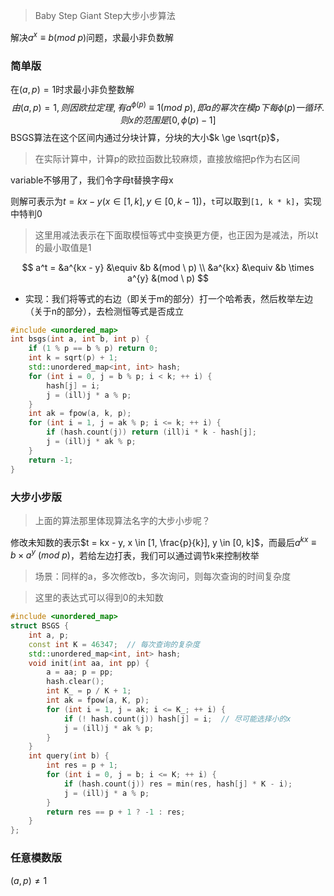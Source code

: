 > Baby Step Giant Step大步小步算法

解决$a^x \equiv b(mod \ p)$问题，求最小非负数解

### 简单版

在$(a, p) = 1$时求最小非负整数解
$$
由(a, p) = 1, 则因欧拉定理, 有a^{\phi(p)} \equiv 1(mod \ p), 即a的幂次在模p下每\phi(p)一循环. 则x的范围是[0, \phi(p) - 1]
$$
BSGS算法在这个区间内通过分块计算，分块的大小$k \ge \sqrt{p}$，

> 在实际计算中，计算p的欧拉函数比较麻烦，直接放缩把p作为右区间

variable不够用了，我们令字母t替换字母x

则解可表示为$t = kx - y(x \in [1, k], y \in[0, k - 1])$，`t`可以取到`[1, k * k]`，实现中特判0

> 这里用减法表示在下面取模恒等式中变换更方便，也正因为是减法，所以t的最小取值是1

$$
a^t = &a^{kx - y} &\equiv &b              &(mod \ p) \\ 
      &a^{kx}     &\equiv &b \times a^{y} &(mod \ p)
$$

+ 实现：我们将等式的右边（即关于m的部分）打一个哈希表，然后枚举左边（关于n的部分），去检测恒等式是否成立

```c++
#include <unordered_map>
int bsgs(int a, int b, int p) {
    if (1 % p == b % p) return 0;
    int k = sqrt(p) + 1;
    std::unordered_map<int, int> hash;
    for (int i = 0, j = b % p; i < k; ++ i) {
        hash[j] = i;
        j = (ill)j * a % p;
    }
    int ak = fpow(a, k, p);
    for (int i = 1, j = ak % p; i <= k; ++ i) {
        if (hash.count(j)) return (ill)i * k - hash[j];
        j = (ill)j * ak % p;
    }
    return -1;
}
```

### 大步小步版

> 上面的算法那里体现算法名字的大步小步呢？

修改未知数的表示$t = kx - y, x \in [1, \frac{p}{k}], y \in [0, k]$，而最后$a^{kx} \equiv b \times a^y \ (mod \ p)$，若给左边打表，我们可以通过调节k来控制枚举

> 场景：同样的a，多次修改b，多次询问，则每次查询的时间复杂度

> 这里的表达式可以得到0的未知数

```c++
#include <unordered_map>
struct BSGS {
    int a, p;
    const int K = 46347;  // 每次查询的复杂度
    std::unordered_map<int, int> hash;
    void init(int aa, int pp) {
        a = aa; p = pp;
        hash.clear();
        int K_ = p / K + 1;
        int ak = fpow(a, K, p);
        for (int i = 1, j = ak; i <= K_; ++ i) {
            if (! hash.count(j)) hash[j] = i;  // 尽可能选择小的x
            j = (ill)j * ak % p;
        }
    }
    int query(int b) {
        int res = p + 1;
        for (int i = 0, j = b; i <= K; ++ i) {
            if (hash.count(j)) res = min(res, hash[j] * K - i);
            j = (ill)j * a % p;
        }
        return res == p + 1 ? -1 : res;
    }
};
```

### 任意模数版

$(a, p) \neq 1$

